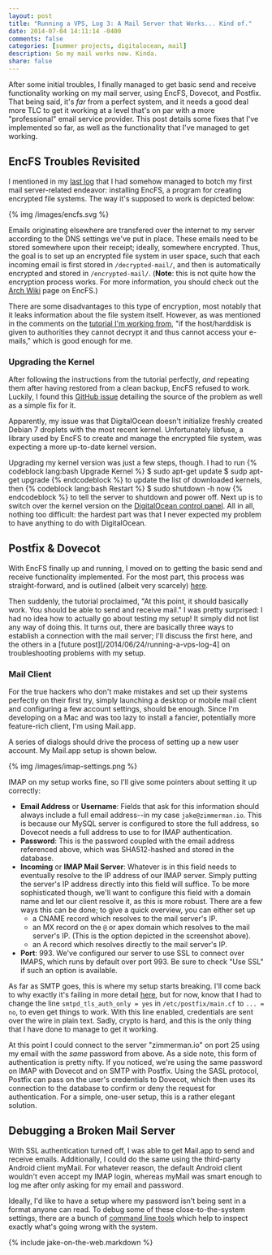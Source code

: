 ```yaml
---
layout: post
title: "Running a VPS, Log 3: A Mail Server that Works... Kind of."
date: 2014-07-04 14:11:14 -0400
comments: false
categories: [summer projects, digitalocean, mail]
description: So my mail works now. Kinda.
share: false
---
```


After some initial troubles, I finally managed to get basic send and receive functionality  working on my mail server, using EncFS, Dovecot, and Postfix. That being said, it's _far_ from a perfect system, and it needs a good deal more TLC to get it working at a level that's on par with a more "professional" email service provider. This post details some fixes that I've implemented so far, as well as the functionality that I've managed to get working.

<!-- more -->

## EncFS Troubles Revisited

I mentioned in my [last log][log-2] that I had somehow managed to botch my first mail server-related endeavor: installing EncFS, a program for creating encrypted file systems. The way it's supposed to work is depicted below:

{% img /images/encfs.svg %}

Emails originating elsewhere are transfered over the internet to my server according to the DNS settings we've put in place. These emails need to be stored somewhere upon their receipt; ideally, somewhere encrypted. Thus, the goal is to set up an encrypted file system in user space, such that each incoming email is first stored in `/decrypted-mail/`, and then is automatically encrypted and stored in `/encrypted-mail/`. (__Note__: this is not quite how the encryption process works. For more information, you should check out the [Arch Wiki][encfs] page on EncFS.)

There are some disadvantages to this type of encryption, most notably that it leaks information about the file system itself. However, as was mentioned in the comments on the [tutorial I'm working from][nsa], "if the host/harddisk is given to authorities they cannot decrypt it and thus cannot access your e-mails," which is good enough for me.

### Upgrading the Kernel

After following the instructions from the tutorial perfectly, _and_ repeating them after having restored from a clean backup, EncFS refused to work. Luckily, I found this [GitHub issue][issue] detailing the source of the problem as well as a simple fix for it.

Apparently, my issue was that DigitalOcean doesn't initialize freshly created Debian 7 droplets with the most recent kernel. Unfortunately libfuse, a library used by EncFS to create and manage the encrypted file system, was expecting a more up-to-date kernel version.

Upgrading my kernel version was just a few steps, though. I had to run
{% codeblock lang:bash Upgrade Kernel %}
$ sudo apt-get update
$ sudp apt-get upgrade
{% endcodeblock %}
to update the list of downloaded kernels, then
{% codeblock lang:bash Restart %}
$ sudo shutdown -h now
{% endcodeblock %}
to tell the server to shutdown and power off. Next up is to switch over the kernel version on the [DigitalOcean control panel][solution]. All in all, nothing too difficult: the hardest part was that I never expected my problem to have anything to do with DigitalOcean.

## Postfix & Dovecot

With EncFS finally up and running, I moved on to getting the basic send and receive functionality implemented. For the most part, this process was straight-forward, and is outlined (albeit very scarcely) [here][nsa].

Then suddenly, the tutorial proclaimed, "At this point, it should basically work. You should be able to send and receive mail." I was pretty surprised: I had no idea how to actually go about testing my setup! It simply did not list any way of doing this. It turns out, there are basically three ways to establish a connection with the mail server; I'll discuss the first here, and the others in a [future post][/2014/06/24/running-a-vps-log-4] on troubleshooting problems with my setup.

### Mail Client

For the true hackers who don't make mistakes and set up their systems perfectly on their first try, simply launching a desktop or mobile mail client and configuring a few account settings, should be enough. Since I'm developing on a Mac and was too lazy to install a fancier, potentially more feature-rich client, I'm using Mail.app.

A series of dialogs should drive the process of setting up a new user account. My Mail.app setup is shown below.

{% img /images/imap-settings.png %}

IMAP on my setup works fine, so I'll give some pointers about setting it up correctly:

- __Email Address__ or __Username__: Fields that ask for this information should always include a full email address--in my case `jake@zimmerman.io`. This is because our MySQL server is configured to store the full address, so Dovecot needs a full address to use to for IMAP authentication.
- __Password__: This is the password coupled with the email address referenced above, which was SHA512-hashed and stored in the database.
- __Incoming__ or __IMAP Mail Server__: Whatever is in this field needs to eventually resolve to the IP address of our IMAP server. Simply putting the server's IP address directly into this field will suffice. To be more sophisticated though, we'll want to configure this field with a domain name and let our client resolve it, as this is more robust. There are a few ways this can be done; to give a quick overview, you can either set up
    - a CNAME record which resolves to the mail server's IP.
    - an MX record on the `@` or apex domain which resolves to the mail server's IP. (This is the option depicted in the screenshot above).
    - an A record which resolves directly to the mail server's IP.
- __Port__: 993. We've configured our server to use SSL to connect over IMAPS, which runs by default over port 993. Be sure to check "Use SSL" if such an option is available.

As far as SMTP goes, this is where my setup starts breaking. I'll come back to why exactly it's failing in more detail [here][debugging], but for now, know that I had to change the line `smtpd_tls_auth_only = yes` in `/etc/postfix/main.cf` to `... = no`, to even get things to work. With this line enabled, credentials are sent over the wire in plain text. Sadly, crypto is hard, and this is the only thing that I have done to manage to get it working.

At this point I could connect to the server "zimmerman.io" on port 25 using my email with the _same_ password from above. As a side note, this form of authentication is pretty nifty. If you noticed, we're using the same password on IMAP with Dovecot and on SMTP with Postfix. Using the SASL protocol, Postfix can pass on the user's credentials to Dovecot, which then uses its connection to the database to confirm or deny the request for authentication. For a simple, one-user setup, this is a rather elegant solution.

## Debugging a Broken Mail Server

With SSL authentication turned off, I was able to get Mail.app to send and receive emails. Additionally, I could do the same using the third-party Android client myMail. For whatever reason, the default Android client wouldn't even accept my IMAP login, whereas myMail was smart enough to log me after only asking for my email and password.

Ideally, I'd like to have a setup where my password isn't being sent in a format anyone can read. To debug some of these close-to-the-system settings, there are a bunch of [command line tools][debugging] which help to inspect exactly what's going wrong with the system.

[log-2]: /2014/06/24/running-a-vps-log-2
[encfs]: https://wiki.archlinux.org/index.php/EncFS
[nsa]: http://sealedabstract.com/code/nsa-proof-your-e-mail-in-2-hours/
[issue]: https://github.com/al3x/sovereign/issues/147#issuecomment-43849647
[solution]: https://www.digitalocean.com/community/tutorials/how-to-update-a-digitalocean-server-s-kernel-using-the-control-panel
[sasl]: http://en.wikipedia.org/wiki/Simple_Authentication_and_Security_Layer
[debugging]: /2014/07/05/running-a-vps-log-4


{% include jake-on-the-web.markdown %}
